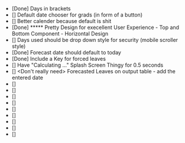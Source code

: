 <Product BackLog>

- [Done] Days in brackets
- [] Default date chooser for grads (in form of a button)
- [] Better calender because default is shit
- [Done] ***** Pretty Design for execellent User Experience - Top and Bottom Component - Horizontal Design
- [] <Deprecated> Days used should be drop down style for security (mobile scroller style)
- [Done] Forecast date should default to today
- [Done] Include a Key for forced leaves
- [] Have "Calculating ..." Splash Screen Thingy for 0.5 seconds
- [] <Don't really need> Forecasted Leaves on output table - add the entered date
- [] 
- [] 
- [] 
- [] 
- [] 
- [] 
- [] 
- [] 
- [] 

